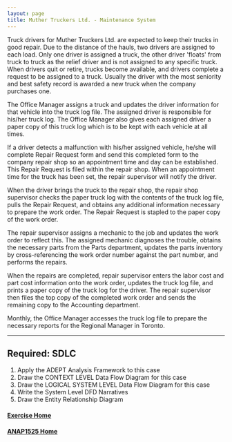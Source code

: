 ```yaml
---
layout: page
title: Muther Truckers Ltd. - Maintenance System
---
```


Truck drivers for Muther Truckers Ltd. are expected to keep their trucks in good repair. Due to the distance of the hauls, two drivers are assigned to each load. Only one driver is assigned a truck, the other driver 'floats' from truck to truck as the relief driver and is not assigned to any specific truck. When drivers quit or retire, trucks become available, and drivers complete a request to be assigned to a truck. Usually the driver with the most seniority and best safety record is awarded a new truck when the company purchases one.

The Office Manager assigns a truck and updates the driver information for that vehicle into the truck log file. The assigned driver is responsible for his/her truck log. The Office Manager also gives each assigned driver a paper copy of this truck log which is to be kept with each vehicle at all times.

If a driver detects a malfunction with his/her assigned vehicle, he/she will complete Repair Request form and send this completed form to the company repair shop so an appointment time and day can be established. This Repair Request is filed within the repair shop. When an appointment time for the truck has been set, the repair supervisor will notify the driver.

When the driver brings the truck to the repair shop, the repair shop supervisor checks the paper truck log with the contents of the truck log file, pulls the Repair Request, and obtains any additional information necessary to prepare the work order. The Repair Request is stapled to the paper copy of the work order.

The repair supervisor assigns a mechanic to the job and updates the work order to reflect this. The assigned mechanic diagnoses the trouble, obtains the necessary parts from the Parts department, updates the parts inventory by cross-referencing the work order number against the part number, and performs the repairs.

When the repairs are completed, repair supervisor enters the labor cost and part cost information onto the work order, updates the truck log file, and prints a paper copy of the truck log for the driver. The repair supervisor then files the top copy of the completed work order and sends the remaining copy to the Accounting department.

Monthly, the Office Manager accesses the truck log file to prepare the necessary reports for the Regional Manager in Toronto.

<hr>

## Required: SDLC
1.	Apply the ADEPT Analysis Framework to this case
2.	Draw the CONTEXT LEVEL Data Flow Diagram for this case 
3.	Draw the LOGICAL SYSTEM LEVEL Data Flow Diagram for this case 
4.	Write the System Level DFD Narratives
5.	Draw the Entity Relationship Diagram

#### [Exercise Home](index.md)
#### [ANAP1525 Home](../)
